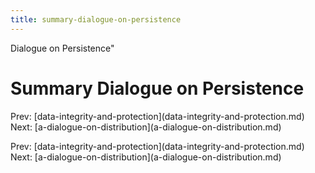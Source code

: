 ```yaml
---
title: summary-dialogue-on-persistence
---
```


Dialogue on Persistence\"

# Summary Dialogue on Persistence

Prev:
\[data-integrity-and-protection](data-integrity-and-protection.md)
Next:
\[a-dialogue-on-distribution](a-dialogue-on-distribution.md)

Prev:
\[data-integrity-and-protection](data-integrity-and-protection.md)
Next:
\[a-dialogue-on-distribution](a-dialogue-on-distribution.md)
